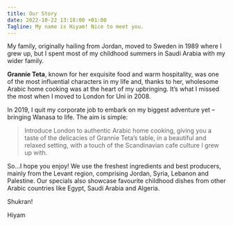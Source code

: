 ```yaml
---
title: Our Story
date: 2022-10-22 13:18:00 +01:00
Tagline: My name is Hiyam! Nice to meet you.
---
```


My family, originally hailing from Jordan, moved to Sweden in 1989 where I grew up, but I spent most of my childhood summers in Saudi Arabia with my wider family.

**Grannie Teta**, known for her exquisite food and warm hospitality, was one of the most influential characters in my life and, thanks to her, wholesome Arabic home cooking was at the heart of my upbringing. It’s what I missed the most when I moved to London for Uni in 2008.

In 2019, I quit my corporate job to embark on my biggest adventure yet – bringing Wanasa to life. The aim is simple:

> Introduce London to authentic Arabic home cooking, giving you a taste of the delicacies of Grannie Teta’s table, in a beautiful and relaxed setting, with a touch of the Scandinavian cafe culture I grew up with.

So…I hope you enjoy! We use the freshest ingredients and best producers, mainly from the Levant region, comprising Jordan, Syria, Lebanon and Palestine. Our specials also showcase favourite childhood dishes from other Arabic countries like Egypt, Saudi Arabia and Algeria.

Shukran!

Hiyam